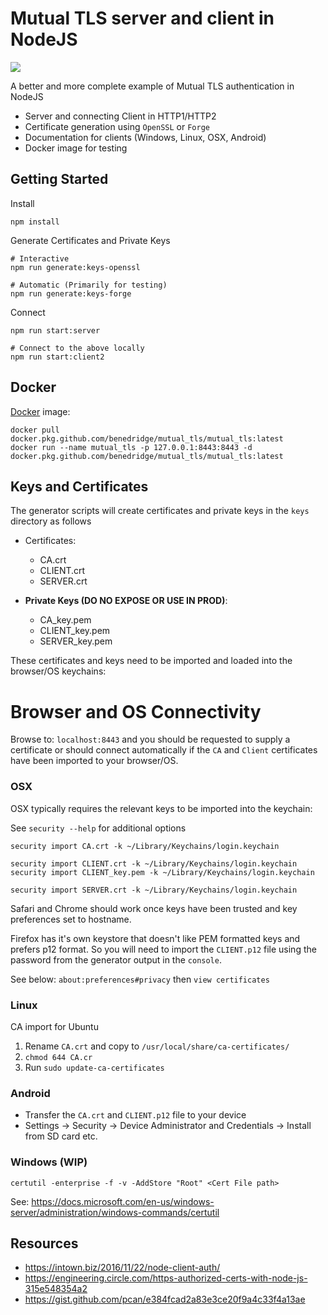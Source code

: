# Mutual TLS server and client in NodeJS

![](https://github.com/BenEdridge/Mutual_TLS/workflows/CI/badge.svg)

A better and more complete example of Mutual TLS authentication in NodeJS

- Server and connecting Client in HTTP1/HTTP2
- Certificate generation using `OpenSSL` or `Forge` 
- Documentation for clients (Windows, Linux, OSX, Android)
- Docker image for testing

## Getting Started

Install
```
npm install
```

Generate Certificates and Private Keys
```
# Interactive
npm run generate:keys-openssl

# Automatic (Primarily for testing)
npm run generate:keys-forge
```

Connect
```
npm run start:server

# Connect to the above locally
npm run start:client2
```

## Docker

[Docker](https://github.com/BenEdridge/Mutual_TLS/packages/57880) image:
```
docker pull docker.pkg.github.com/benedridge/mutual_tls/mutual_tls:latest
docker run --name mutual_tls -p 127.0.0.1:8443:8443 -d docker.pkg.github.com/benedridge/mutual_tls/mutual_tls:latest
```

## Keys and Certificates

The generator scripts will create certificates and private keys in the `keys` directory as follows

- Certificates:
  - CA.crt
  - CLIENT.crt
  - SERVER.crt

- **Private Keys (DO NO EXPOSE OR USE IN PROD)**:
  - CA_key.pem
  - CLIENT_key.pem
  - SERVER_key.pem

These certificates and keys need to be imported and loaded into the browser/OS keychains:

# Browser and OS Connectivity

Browse to: `localhost:8443` and you should be requested to supply a certificate or should connect automatically if the `CA` and `Client` certificates have been imported to your browser/OS.

### OSX

OSX typically requires the relevant keys to be imported into the keychain:

See `security --help` for additional options

```
security import CA.crt -k ~/Library/Keychains/login.keychain

security import CLIENT.crt -k ~/Library/Keychains/login.keychain
security import CLIENT_key.pem -k ~/Library/Keychains/login.keychain

security import SERVER.crt -k ~/Library/Keychains/login.keychain
```

Safari and Chrome should work once keys have been trusted and key preferences set to hostname.

Firefox has it's own keystore that doesn't like PEM formatted keys and prefers p12 format.
So you will need to import the `CLIENT.p12` file using the password from the generator output in the `console`.

See below:
`about:preferences#privacy` then `view certificates`

### Linux

CA import for Ubuntu

1. Rename `CA.crt` and copy to `/usr/local/share/ca-certificates/`
2. `chmod 644 CA.cr`
3. Run `sudo update-ca-certificates`

### Android

- Transfer the `CA.crt` and `CLIENT.p12` file to your device
- Settings -> Security -> Device Administrator and Credentials -> Install from SD card etc.

### Windows (WIP)

```
certutil -enterprise -f -v -AddStore "Root" <Cert File path>
```

See: 
https://docs.microsoft.com/en-us/windows-server/administration/windows-commands/certutil

## Resources
- https://intown.biz/2016/11/22/node-client-auth/
- https://engineering.circle.com/https-authorized-certs-with-node-js-315e548354a2
- https://gist.github.com/pcan/e384fcad2a83e3ce20f9a4c33f4a13ae

